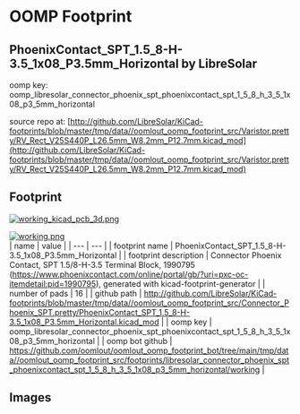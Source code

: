 # OOMP Footprint  
## PhoenixContact_SPT_1.5_8-H-3.5_1x08_P3.5mm_Horizontal  by LibreSolar  
  
oomp key: oomp_libresolar_connector_phoenix_spt_phoenixcontact_spt_1_5_8_h_3_5_1x08_p3_5mm_horizontal  
  
source repo at: [http://github.com/LibreSolar/KiCad-footprints/blob/master/tmp/data//oomlout_oomp_footprint_src/Varistor.pretty/RV_Rect_V25S440P_L26.5mm_W8.2mm_P12.7mm.kicad_mod](http://github.com/LibreSolar/KiCad-footprints/blob/master/tmp/data//oomlout_oomp_footprint_src/Varistor.pretty/RV_Rect_V25S440P_L26.5mm_W8.2mm_P12.7mm.kicad_mod)  
## Footprint  
  
[![working_kicad_pcb_3d.png](working_kicad_pcb_3d_600.png)](working_kicad_pcb_3d.png)  
  
[![working.png](working_600.png)](working.png)  
| name | value | 
| --- | --- | 
| footprint name | PhoenixContact_SPT_1.5_8-H-3.5_1x08_P3.5mm_Horizontal | 
| footprint description | Connector Phoenix Contact, SPT 1.5/8-H-3.5 Terminal Block, 1990795 (https://www.phoenixcontact.com/online/portal/gb/?uri=pxc-oc-itemdetail:pid=1990795), generated with kicad-footprint-generator | 
| number of pads | 16 | 
| github path | http://github.com/LibreSolar/KiCad-footprints/blob/master/tmp/data//oomlout_oomp_footprint_src/Connector_Phoenix_SPT.pretty/PhoenixContact_SPT_1.5_8-H-3.5_1x08_P3.5mm_Horizontal.kicad_mod | 
| oomp key | oomp_libresolar_connector_phoenix_spt_phoenixcontact_spt_1_5_8_h_3_5_1x08_p3_5mm_horizontal | 
| oomp bot github | https://github.com/oomlout/oomlout_oomp_footprint_bot/tree/main/tmp/data//oomlout_oomp_footprint_src/footprints/libresolar_connector_phoenix_spt_phoenixcontact_spt_1_5_8_h_3_5_1x08_p3_5mm_horizontal/working | 
## Images  
